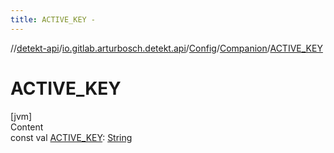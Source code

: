 ```yaml
---
title: ACTIVE_KEY -
---
```

//[detekt-api](../../../index.md)/[io.gitlab.arturbosch.detekt.api](../../index.md)/[Config](../index.md)/[Companion](index.md)/[ACTIVE_KEY](-a-c-t-i-v-e_-k-e-y.md)



# ACTIVE_KEY  
[jvm]  
Content  
const val [ACTIVE_KEY](-a-c-t-i-v-e_-k-e-y.md): [String](https://kotlinlang.org/api/latest/jvm/stdlib/kotlin/-string/index.html)  



